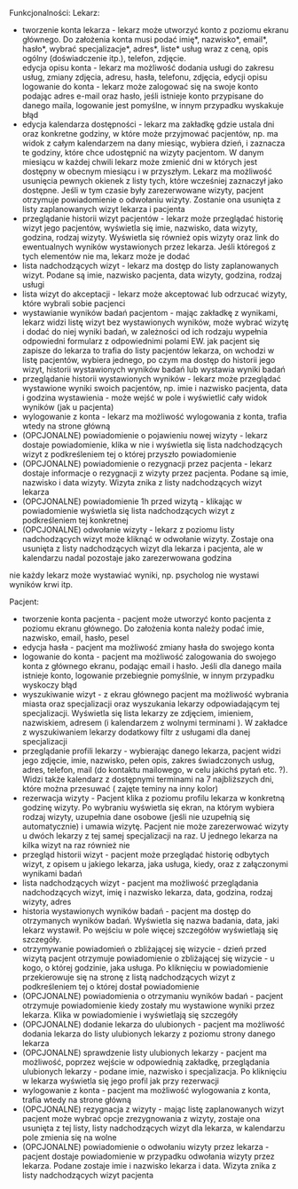Funkcjonalności:
Lekarz:
- tworzenie konta lekarza - lekarz może utworzyć konto z poziomu ekranu głównego. Do założenia konta musi podać imię*, nazwisko*, email*, hasło*, wybrać specjalizacje*, adres*, liste* usług wraz z ceną, opis ogólny (doświadczenie itp.), telefon, zdjęcie.    
edycja opisu konta - lekarz ma możliwość dodania usługi do zakresu usług, zmiany zdjęcia, adresu, hasła, telefonu, zdjęcia, edycji opisu
logowanie do konta - lekarz może zalogować się na swoje konto podając adres e-mail oraz hasło, jeśli istnieje konto przypisane do danego maila, logowanie jest pomyślne, w innym przypadku wyskakuje błąd
- edycja kalendarza dostępności - lekarz ma zakładkę gdzie ustala dni oraz konkretne godziny, w które może przyjmować pacjentów, np. ma widok z całym kalendarzem na dany miesiąc, wybiera dzień, i zaznacza te godziny, które chce udostępnić na wizyty pacjentom. 
W danym miesiącu w każdej chwili lekarz może zmienić dni w których jest dostępny w obecnym miesiącu i w przyszłym. Lekarz ma możliwość usunięcia pewnych okienek z listy tych, które wcześniej zaznaczył jako dostępne. Jeśli w tym czasie były zarezerwowane wizyty, pacjent otrzymuje powiadomienie o odwołaniu wizyty. Zostanie ona usunięta z listy zaplanowanych wizyt lekarza i pacjenta
- przeglądanie historii wizyt pacjentów - lekarz może przeglądać historię wizyt jego pacjentów, wyświetla się imie, nazwisko, data wizyty, godzina, rodzaj wizyty. Wyświetla się również opis wizyty oraz link do ewentualnych wyników wystawionych przez lekarza. Jeśli któregoś z tych elementów nie ma, lekarz może je dodać 
- lista nadchodzących wizyt - lekarz ma dostęp do listy zaplanowanych wizyt. Podane są imie, nazwisko pacjenta, data wizyty, godzina, rodzaj usługi 
- lista wizyt do akceptacji - lekarz może akceptować lub odrzucać wizyty, które wybrali sobie pacjenci
- wystawianie wyników badań pacjentom - mając zakładkę z wynikami, lekarz widzi listę wizyt bez wystawionych wyników, może wybrać wizytę i dodać do niej wyniki badań, w zależności od ich rodzaju wypełnia odpowiedni formularz z odpowiednimi polami 
EW. jak pacjent się zapisze do lekarza to trafia do listy pacjentów lekarza, on wchodzi w listę pacjentów, wybiera jednego, po czym ma dostęp do historii jego wizyt, historii wystawionych wyników badań lub wystawia wyniki badań 
- przeglądanie historii wystawionych wyników - lekarz może przeglądać wystawione wyniki swoich pacjentów, np. imie i nazwisko pacjenta, data i godzina wystawienia - może wejść w pole i wyświetlić cały widok wyników (jak u pacjenta) 
- wylogowanie z konta - lekarz ma możliwość wylogowania z konta, trafia wtedy na strone główną
- (OPCJONALNE) powiadomienie o pojawieniu nowej wizyty -  lekarz dostaje powiadomienie, klika w nie i wyświetla się lista nadchodzących wizyt z podkreśleniem tej o której przyszło powiadomienie 
- (OPCJONALNE) powiadomienie o rezygnacji przez pacjenta - lekarz dostaje informacje o rezygnacji z wizyty przez pacjenta. Podane są imie, nazwisko i data wizyty. Wizyta znika z listy nadchodzących wizyt lekarza
- (OPCJONALNE) powiadomienie 1h przed wizytą - klikając w powiadomienie wyświetla się lista nadchodzących wizyt z podkreśleniem tej konkretnej
- (OPCJONALNE) odwołanie wizyty - lekarz z poziomu listy nadchodzących wizyt może kliknąć w odwołanie wizyty. Zostaje ona usunięta z listy nadchodzących wizyt dla lekarza i pacjenta, ale w kalendarzu nadal pozostaje jako zarezerwowana godzina 

nie każdy lekarz może wystawiać wyniki, np. psycholog nie wystawi wyników krwi itp.

Pacjent:
- tworzenie konta pacjenta - pacjent może utworzyć konto pacjenta z poziomu ekranu głównego. Do założenia konta należy podać imie, nazwisko, email, hasło, pesel
- edycja hasła - pacjent ma możliwość zmiany hasła do swojego konta
- logowanie do konta - pacjent ma możliwość zalogowania do swojego konta z głównego ekranu, podając email i hasło. Jeśli dla danego maila istnieje konto, logowanie przebiegnie pomyślnie, w innym przypadku wyskoczy błąd
- wyszukiwanie wizyt - z ekrau głównego pacjent ma możliwość wybrania miasta oraz specjalizacji oraz wyszukania lekarzy odpowiadającym tej specjalizacji. Wyświetla się lista lekarzy ze zdjęciem, imieniem, nazwiskiem, adresem (i kalendarzem z wolnymi terminami ). W zakładce z wyszukiwaniem lekarzy dodatkowy filtr z usługami dla danej specjalizacji
- przeglądanie profili lekarzy - wybierając danego lekarza, pacjent widzi jego zdjęcie, imie, nazwisko, pełen opis, zakres świadczonych usług, adres, telefon, mail (do kontaktu mailowego, w celu jakichś pytań etc. ?). Widzi także kalendarz z dostępnymi terminami na 7 najbliższych dni, które można przesuwać ( zajęte teminy na inny kolor)
- rezerwacja wizyty - Pacjent klika z poziomu profilu lekarza w konkretną godzinę wizyty. Po wybraniu wyświetla się ekran, na którym wybiera rodzaj wizyty, uzupełnia dane osobowe (jeśli nie uzupełnią się automatycznie) i umawia wizytę. Pacjent nie może zarezerwować wizyty u dwóch lekarzy z tej samej specjalizacji na raz. U jednego lekarza na kilka wizyt na raz również nie
- przegląd historii wizyt - pacjent może przeglądać historię odbytych wizyt, z opisem u jakiego lekarza, jaka usługa, kiedy, oraz z załączonymi wynikami badań
- lista nadchodzących wizyt - pacjent ma możliwość przeglądania nadchodzących wizyt, imię i nazwisko lekarza, data, godzina, rodzaj wizyty, adres
- historia wystawionych wyników badań - pacjent ma dostęp do otrzymanych wyników badań. Wyświetla się nazwa badania, data, jaki lekarz wystawił. Po wejściu w pole więcej szczegółów wyświetlają się szczegóły. 
- otrzymywanie powiadomień o zbliżającej się wizycie - dzień przed wizytą pacjent otrzymuje powiadomienie o zbliżającej się wizycie - u kogo, o której godzinie, jaka usługa. Po kliknięciu w powiadomienie przekierowuje się na stronę z listą nadchodzących wizyt z podkreśleniem tej o której dostał powiadomienie 
- (OPCJONALNE) powiadomienia o otrzymaniu wyników badań - pacjent otrzymuje powiadomienie kiedy zostały mu wystawione wyniki przez lekarza. Klika w powiadomienie i wyświetlają się szczegóły
- (OPCJONALNE) dodanie lekarza do ulubionych - pacjent ma możliwość dodania lekarza do listy ulubionych lekarzy z poziomu strony danego lekarza
- (OPCJONALNE) sprawdzenie listy ulubionych lekarzy - pacjent ma możliwość, poprzez wejście w odpowiednią zakładkę, przeglądania ulubionych lekarzy - podane imie, nazwisko i specjalizacja. Po kliknięciu w lekarza wyświetla się jego profil jak przy rezerwacji
- wylogowanie z konta - pacjent ma możliwość wylogowania z konta, trafia wtedy na strone główną
- (OPCJONALNE) rezygnacja z wizyty - mając listę zaplanowanych wizyt pacjent może wybrać opcje zrezygnowania z wizyty, zostaje ona usunięta z tej listy, listy nadchodzących wizyt dla lekarza, w kalendarzu pole zmienia się na wolne
- (OPCJONALNE) powiadomienie o odwołaniu wizyty przez lekarza - pacjent dostaje powiadomienie w przypadku odwołania wizyty przez lekarza. Podane zostaje imie i nazwisko lekarza i data. Wizyta znika z listy nadchodzących wizyt pacjenta
	
